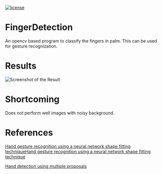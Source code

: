 [![license](https://img.shields.io/github/license/mashape/apistatus.svg)](https://github.com/thunderbo1t/FingerDetection/blob/master/LICENSE)

# FingerDetection
An opencv based program to classify the fingers in palm. This can be used for gesture recognization.

# Results
![Screenshot of the Result](https://github.com/thunderbo1t/FingerDetection/blob/master/Dataset/result.png)

# Shortcoming
Does not perform well images with noisy background.

# References

[Hand gesture recognition using a neural network shape fitting techniqueHand gesture recognition using a neural network shape fitting technique](https://dl.acm.org/citation.cfm?id=1651954)

[Hand detection using multiple proposals](https://www.robots.ox.ac.uk/~vgg/publications/2011/Mittal11/mittal11.pdf)